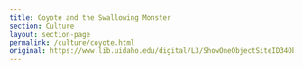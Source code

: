 ```yaml
---
title: Coyote and the Swallowing Monster
section: Culture
layout: section-page
permalink: /culture/coyote.html
original: https://www.lib.uidaho.edu/digital/L3/ShowOneObjectSiteID34ObjectID91.html
---
```

